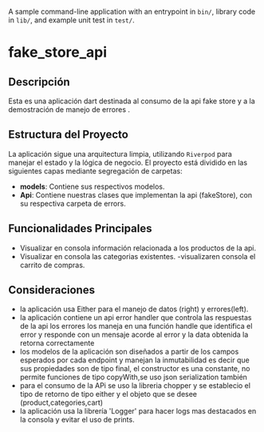 A sample command-line application with an entrypoint in `bin/`, library code
in `lib/`, and example unit test in `test/`.

# fake_store_api



## Descripción
Esta es una aplicación dart destinada al consumo de la api fake store  y a la demostración de manejo de errores
.

## Estructura del Proyecto
La aplicación sigue una arquitectura limpia, utilizando  `Riverpod` para manejar el estado y la lógica de negocio. El proyecto está dividido en las siguientes capas mediante segregación de carpetas:
- **models**: Contiene  sus respectivos modelos.
- **Api**: Contiene nuestras clases que implementan la api (fakeStore), con su respectiva carpeta de errors.

## Funcionalidades Principales
- Visualizar en consola información relacionada a los productos de la api.
- Visualizar en consola las categorias existentes.
  -visualizaren consola el carrito de compras.


## Consideraciones
- la aplicación usa Either para el manejo de datos (right) y errores(left).
- la aplicación contiene un api error handler que controla las respuestas de la api
  los errores los maneja en una función handle que identifica el error y responde con un mensaje acorde al error
  y la data obtenida la retorna correctamente
- los modelos de la aplicación son diseñados a partir de los campos esperados por cada endpoint y manejan la inmutabilidad
  es decir que sus propiedades son de tipo final, el constructor es una constante, no permite funciones de tipo
  copyWith,se uso json serialization también
- para el consumo de la APi se uso la libreria chopper y se establecio el tipo de retorno de tipo either y el objeto que se desee (product,categories,cart)
- la aplicación usa la librería 'Logger' para hacer logs mas destacados en la consola y evitar el uso de prints.

